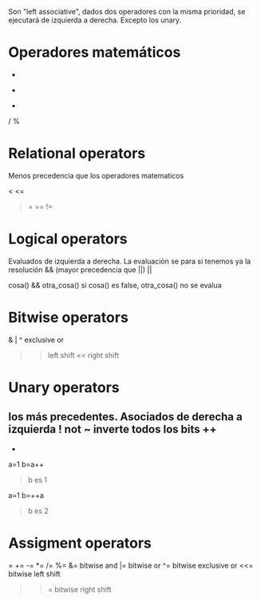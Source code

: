 Son "left associative", dados dos operadores con la misma prioridad, se ejecutará de izquierda a derecha. Excepto los unary.

# Operadores matemáticos
+
-
*
/
%



# Relational operators
Menos precedencia que los operadores matematicos
>
<
<=
>=
==
!=



# Logical operators
Evaluados de izquierda a derecha.
La evaluación se para si tenemos ya la resolución
&& (mayor precedencia que ||)
||

cosa() && otra_cosa()
  si cosa() es false, otra_cosa() no se evalua



# Bitwise operators
&
|
^ exclusive or
>> left shift
<< right shift


# Unary operators
los más precedentes. Asociados de derecha a izquierda
! not
~ inverte todos los bits
++
--
-

a=1
b=a++
> b es 1

a=1
b=++a
> b es 2


# Assigment operators
=
+=
-=
*=
/=
%=
&= bitwise and
|= bitwise or
^= bitwise exclusive or
<<= bitwise left shift
>>= bitwise right shift
